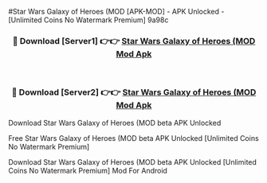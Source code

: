 #Star Wars Galaxy of Heroes (MOD [APK-MOD] - APK Unlocked - [Unlimited Coins No Watermark Premium] 9a98c



<div align="center">

<h3>🔴 Download [Server1] 👉👉 <a href="https://momento.my/?title=Star_Wars_Galaxy_of_Heroes_(MOD">Star Wars Galaxy of Heroes (MOD Mod Apk</a></h3><br>

<h3>🔴 Download [Server2] 👉👉 <a href="https://momento.my/?title=Star_Wars_Galaxy_of_Heroes_(MOD">Star Wars Galaxy of Heroes (MOD Mod Apk</a></h3>
</div>



Download Star Wars Galaxy of Heroes (MOD beta APK Unlocked

Free Star Wars Galaxy of Heroes (MOD beta APK Unlocked [Unlimited Coins No Watermark Premium]

Download Star Wars Galaxy of Heroes (MOD beta APK Unlocked [Unlimited Coins No Watermark Premium] Mod For Android
